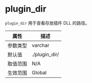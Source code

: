 plugin_dir 
===============================

`plugin_dir` 用于查看存放插件 DLL 的路径。


| **属性** |                                                   **描述**                                                   |
|--------|------------------------------------------------------------------------------------------------------------|
| 参数类型   | varchar                                                                                                    |
| 默认值    | ./plugin_dir/                                                                                              |
| 取值范围   | N/A                                                                                                       |
| 生效范围   | Global    |



